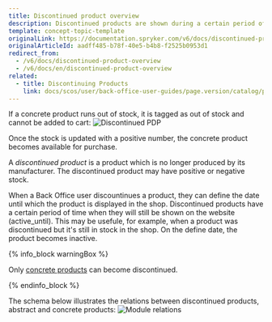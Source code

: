 ```yaml
---
title: Discontinued product overview
description: Discontinued products are shown during a certain period of time after the manufacturer or a distributor announces that the product is no longer produced.
template: concept-topic-template
originalLink: https://documentation.spryker.com/v6/docs/discontinued-product-overview
originalArticleId: aadff485-b78f-40e5-b4b8-f2525b0953d1
redirect_from:
  - /v6/docs/discontinued-product-overview
  - /v6/docs/en/discontinued-product-overview
related:
  - title: Discontinuing Products
    link: docs/scos/user/back-office-user-guides/page.version/catalog/products/managing-products/discontinuing-products.html
---
```


If a concrete product runs out of stock, it is tagged as out of stock and cannot be added to cart:
![Discontinued PDP](https://spryker.s3.eu-central-1.amazonaws.com/docs/Features/Product+Management/Discontinued+Products/Discontinued+Products+Feature+Overview/discontinued-pdp-page.png)

Once the stock is updated with a positive number, the concrete product becomes available for purchase.

A *discontinued product* is a product which is no longer produced by its manufacturer. The discontinued product may have positive or negative stock.

When a Back Office user discountinues a product, they can define the date until which the product is displayed in the shop. Discontinued products have a certain period of time when they will still be shown on the website (active_until). This may be usefule, for example, when a product was discontinued but it's still in stock in the shop. On the define date, the product becomes inactive.

{% info_block warningBox %}

Only [concrete products](/docs/scos/user/features/{{page.version}}/product/product-feature-overview/product-feature-overview.html) can become discontinued.

{% endinfo_block %}

The schema below illustrates the relations between discontinued products, abstract and concrete products:
![Module relations](https://spryker.s3.eu-central-1.amazonaws.com/docs/Features/Product+Management/Discontinued+Products/Discontinued+Products+Feature+Overview/discontinued-schema.png)

